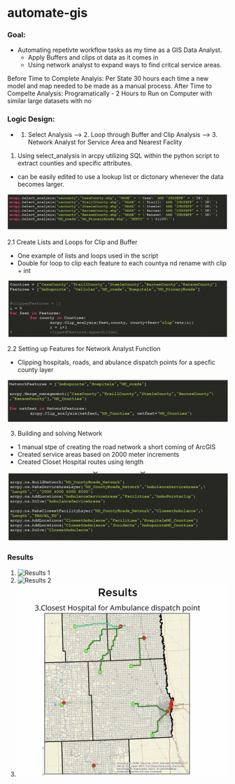 # automate-gis
### Goal:
* Automating repetivte workflow tasks as my time as a GIS Data Analyst. 
  * Apply Buffers and clips ot data as it comes in 
  * Using network analyst to expand ways to find critcal service areas.
  
Before Time to Complete Analyis: 
  Per State 30 hours each time a new model and map needed to be made as a manual process.
After Time to Compelte Analysis:
  Programatically - 2 Hours to Run on Computer with similar large datasets with no 

  
### Logic Design: 
* 1. Select Analysis --> 2. Loop through Buffer and Clip Analysis --> 3. Network Analyst for Service Area and Nearest Faclity
1. Using select_analysis in arcpy utilizing SQL within the python script to extract counties and specific attributes. 
 * can be easily edited to use a lookup list or dictonary whenever the data becomes larger.


![Logic 1](Logic1.png)

2.1 Create Lists and Loops for Clip and Buffer
  * One example of lists and loops used in the script
  * Double for loop to clip each feature to each countya nd rename with clip + int
  
![Logic 2.1](Logic21.1.png)

2.2 Setting up Features for Network Analyst Function
  * Clipping hospitals, roads, and abulance dispatch points for a specfic county layer 
  
![Logic 2.2](Logic22.png)
  
3. Building and solving Network
 * 1 manual stpe of creating the road network a short coming of ArcGIS 
 * Created service areas based on 2000 meter increments
 * Created Closet Hospital routes using length 

![Logic 3](Logic3.png)
 
### Results

1. ![Results 1](results1.png)
2. ![Results 2](results2.png)
3. ![Results 3](results3.png)

